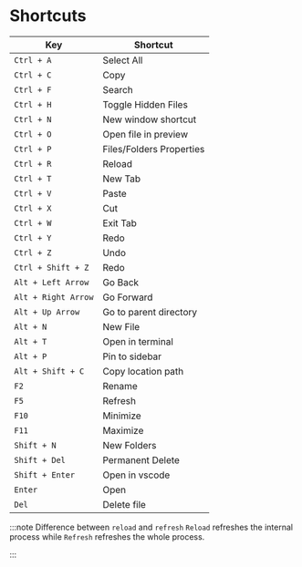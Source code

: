 # Shortcuts

| Key                 | Shortcut                 |
| ------------------- | ------------------------ |
| `Ctrl + A`          | Select All               |
| `Ctrl + C`          | Copy                     |
| `Ctrl + F`          | Search                   |
| `Ctrl + H`          | Toggle Hidden Files      |
| `Ctrl + N`          | New window shortcut      |
| `Ctrl + O`          | Open file in preview     |
| `Ctrl + P`          | Files/Folders Properties |
| `Ctrl + R`          | Reload                   |
| `Ctrl + T`          | New Tab                  |
| `Ctrl + V`          | Paste                    |
| `Ctrl + X`          | Cut                      |
| `Ctrl + W`          | Exit Tab                 |
| `Ctrl + Y`          | Redo                     |
| `Ctrl + Z`          | Undo                     |
| `Ctrl + Shift + Z`  | Redo                     |
| `Alt + Left Arrow`  | Go Back                  |
| `Alt + Right Arrow` | Go Forward               |
| `Alt + Up Arrow`    | Go to parent directory   |
| `Alt + N`           | New File                 |
| `Alt + T`           | Open in terminal         |
| `Alt + P`           | Pin to sidebar           |
| `Alt + Shift + C`   | Copy location path       |
| `F2`                | Rename                   |
| `F5`                | Refresh                  |
| `F10`               | Minimize                 |
| `F11`               | Maximize                 |
| `Shift + N`         | New Folders              |
| `Shift + Del`       | Permanent Delete         |
| `Shift + Enter`     | Open in vscode           |
| `Enter`             | Open                     |
| `Del`               | Delete file              |

:::note Difference between `reload` and `refresh` `Reload` refreshes the internal process while `Refresh` refreshes the whole process.

:::
